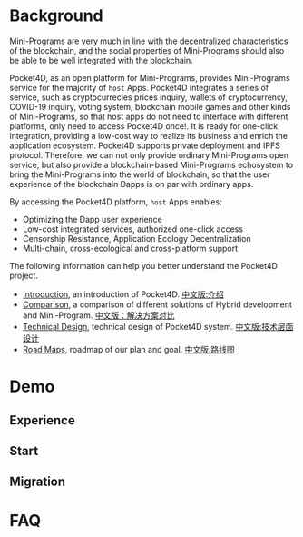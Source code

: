# Background
Mini-Programs are very much in line with the decentralized characteristics of the blockchain, and the social properties of Mini-Programs should also be able to be well integrated with the blockchain.

Pocket4D, as an open platform for Mini-Programs, provides Mini-Programs service for the majority of `host` Apps. Pocket4D integrates a series of service, such as cryptocurrecies prices inquiry, wallets of cryptocurrency, COVID-19 inquiry, voting system, blockchain mobile games and other kinds of Mini-Programs, so that host apps do not need to interface with different platforms, only need to access Pocket4D once!. It is ready for one-click integration, providing a low-cost way to realize its business and enrich the application ecosystem.
Pocket4D supports private deployment and IPFS protocol. Therefore, we can not only provide ordinary Mini-Programs open service, but also provide a blockchain-based Mini-Programs echosystem to bring the Mini-Programs into the world of blockchain, so that the user experience of the blockchain Dapps is on par with ordinary apps.

By accessing the Pocket4D platform, `host` Apps enables:
- Optimizing the Dapp user experience
- Low-cost integrated services, authorized one-click access
- Censorship Resistance, Application Ecology Decentralization
- Multi-chain, cross-ecological and cross-platform support

The following information can help you better understand the Pocket4D project.

* [Introduction](introduction.md), an introduction of Pocket4D. [中文版:介绍](introduction_cn.md)
* [Comparison](comparison.md), a comparison of different solutions of Hybrid development and Mini-Program. [中文版：解决方案对比](Comparison_cn.md)
* [Technical Design](technical-design.md), technical design of Pocket4D system. [中文版:技术层面设计](technical-design_cn.md)
* [Road Maps](roadmaps.md), roadmap of our plan and goal. [中文版:路线图](roadmaps_cn.md)

# Demo

## Experience

## Start

## Migration

# FAQ

